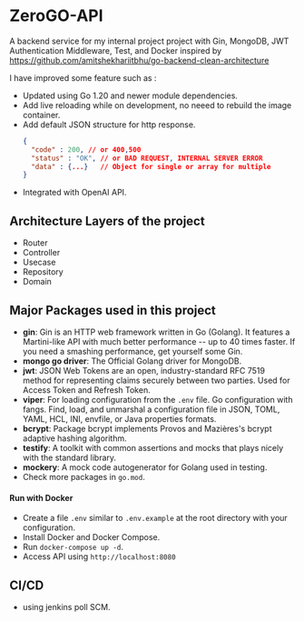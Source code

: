 # ZeroGO-API

A backend service for my internal project project with Gin, MongoDB, JWT Authentication Middleware, Test, and Docker inspired by https://github.com/amitshekhariitbhu/go-backend-clean-architecture

I have improved some feature such as : 
- Updated using Go 1.20 and newer module dependencies.
- Add live reloading while on development, no neeed to rebuild the image container.
- Add default JSON structure for http response.
  ```json
  {
    "code" : 200, // or 400,500
    "status" : "OK", // or BAD REQUEST, INTERNAL SERVER ERROR
    "data" : {...}   // Object for single or array for multiple
  }    
  ```
- Integrated with OpenAI API.

## Architecture Layers of the project

- Router
- Controller
- Usecase
- Repository
- Domain



## Major Packages used in this project

- **gin**: Gin is an HTTP web framework written in Go (Golang). It features a Martini-like API with much better performance -- up to 40 times faster. If you need a smashing performance, get yourself some Gin.
- **mongo go driver**: The Official Golang driver for MongoDB.
- **jwt**: JSON Web Tokens are an open, industry-standard RFC 7519 method for representing claims securely between two parties. Used for Access Token and Refresh Token.
- **viper**: For loading configuration from the `.env` file. Go configuration with fangs. Find, load, and unmarshal a configuration file in JSON, TOML, YAML, HCL, INI, envfile, or Java properties formats.
- **bcrypt**: Package bcrypt implements Provos and Mazières's bcrypt adaptive hashing algorithm.
- **testify**: A toolkit with common assertions and mocks that plays nicely with the standard library.
- **mockery**: A mock code autogenerator for Golang used in testing.
- Check more packages in `go.mod`.


#### Run with Docker

- Create a file `.env` similar to `.env.example` at the root directory with your configuration.
- Install Docker and Docker Compose.
- Run `docker-compose up -d`.
- Access API using `http://localhost:8080`


## CI/CD
- using jenkins poll SCM.
